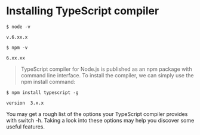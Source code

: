 # Installing TypeScript compiler

```Consola
$ node -v

v.6.xx.x

$ npm -v 

6.xx.xx
```

> TypeScript compiler for Node.js is published as an npm package with command line
interface. To install the compiler, we can simply use the npm install command:

```Consola
$ npm install typescript -g

version  3.x.x

```

You may get a rough list of the options your TypeScript compiler provides
with switch -h. Taking a look into these options may help you discover
some useful features.